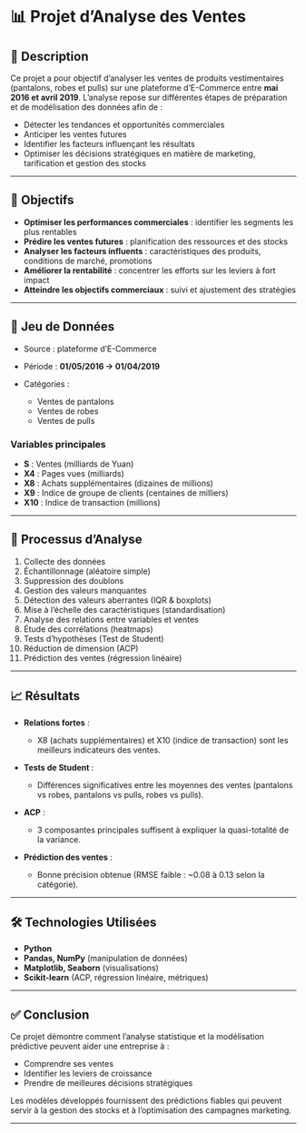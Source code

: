# 📊 Projet d’Analyse des Ventes

## 📌 Description

Ce projet a pour objectif d’analyser les ventes de produits vestimentaires (pantalons, robes et pulls) sur une plateforme d’E-Commerce entre **mai 2016 et avril 2019**.
L’analyse repose sur différentes étapes de préparation et de modélisation des données afin de :

* Détecter les tendances et opportunités commerciales
* Anticiper les ventes futures
* Identifier les facteurs influençant les résultats
* Optimiser les décisions stratégiques en matière de marketing, tarification et gestion des stocks

---

## 🎯 Objectifs

* **Optimiser les performances commerciales** : identifier les segments les plus rentables
* **Prédire les ventes futures** : planification des ressources et des stocks
* **Analyser les facteurs influents** : caractéristiques des produits, conditions de marché, promotions
* **Améliorer la rentabilité** : concentrer les efforts sur les leviers à fort impact
* **Atteindre les objectifs commerciaux** : suivi et ajustement des stratégies

---

## 📂 Jeu de Données

* Source : plateforme d’E-Commerce
* Période : **01/05/2016 → 01/04/2019**
* Catégories :

  * Ventes de pantalons
  * Ventes de robes
  * Ventes de pulls

### Variables principales

* **S** : Ventes (milliards de Yuan)
* **X4** : Pages vues (milliards)
* **X8** : Achats supplémentaires (dizaines de millions)
* **X9** : Indice de groupe de clients (centaines de milliers)
* **X10** : Indice de transaction (millions)

---

## 🔎 Processus d’Analyse

1. Collecte des données
2. Échantillonnage (aléatoire simple)
3. Suppression des doublons
4. Gestion des valeurs manquantes
5. Détection des valeurs aberrantes (IQR & boxplots)
6. Mise à l’échelle des caractéristiques (standardisation)
7. Analyse des relations entre variables et ventes
8. Étude des corrélations (heatmaps)
9. Tests d’hypothèses (Test de Student)
10. Réduction de dimension (ACP)
11. Prédiction des ventes (régression linéaire)

---

## 📈 Résultats

* **Relations fortes** :

  * X8 (achats supplémentaires) et X10 (indice de transaction) sont les meilleurs indicateurs des ventes.
* **Tests de Student** :

  * Différences significatives entre les moyennes des ventes (pantalons vs robes, pantalons vs pulls, robes vs pulls).
* **ACP** :

  * 3 composantes principales suffisent à expliquer la quasi-totalité de la variance.
* **Prédiction des ventes** :

  * Bonne précision obtenue (RMSE faible : \~0.08 à 0.13 selon la catégorie).

---

## 🛠️ Technologies Utilisées

* **Python**
* **Pandas, NumPy** (manipulation de données)
* **Matplotlib, Seaborn** (visualisations)
* **Scikit-learn** (ACP, régression linéaire, métriques)

---

## ✅ Conclusion

Ce projet démontre comment l’analyse statistique et la modélisation prédictive peuvent aider une entreprise à :

* Comprendre ses ventes
* Identifier les leviers de croissance
* Prendre de meilleures décisions stratégiques

Les modèles développés fournissent des prédictions fiables qui peuvent servir à la gestion des stocks et à l’optimisation des campagnes marketing.

---


